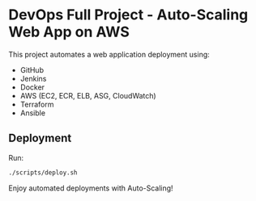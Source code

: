 # DevOps Full Project - Auto-Scaling Web App on AWS

This project automates a web application deployment using:

- GitHub
- Jenkins
- Docker
- AWS (EC2, ECR, ELB, ASG, CloudWatch)
- Terraform
- Ansible

## Deployment

Run:
```bash
./scripts/deploy.sh
```

Enjoy automated deployments with Auto-Scaling!